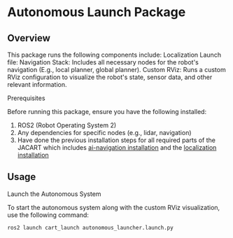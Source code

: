 # Autonomous Launch Package
## Overview

This package runs the following components include:
    Localization Launch file: 
    Navigation Stack: Includes all necessary nodes for the robot's navigation (E.g., local planner, global planner).
    Custom RViz: Runs a custom RViz configuration to visualize the robot's state, sensor data, and other relevant information.

Prerequisites

Before running this package, ensure you have the following installed:

1. ROS2 (Robot Operating System 2)
2. Any dependencies for specific nodes (e.g., lidar, navigation)
3. Have done the previous installation steps for all required parts of the JACART which includes
    [ai-navigation installation](https://github.com/JACart2/ai-navigation/blob/main/README.md) and the 
    [localization installation](https://github.com/JACart2/jacart2_documentation/blob/main/sensors_README.md)

## Usage
Launch the Autonomous System

To start the autonomous system along with the custom RViz visualization, use the following command:

```
ros2 launch cart_launch autonomous_launcher.launch.py
```


